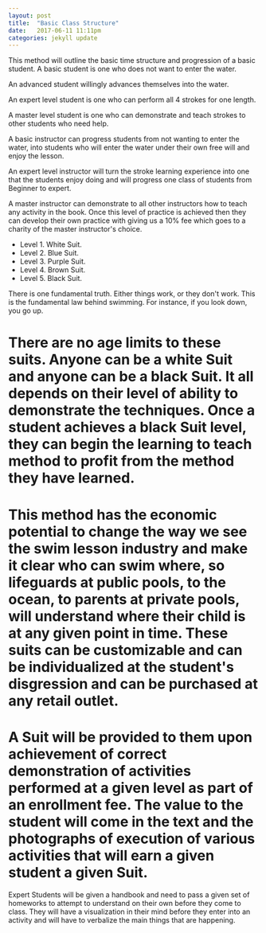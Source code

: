 ```yaml
---
layout: post
title:  "Basic Class Structure"
date:   2017-06-11 11:11pm
categories: jekyll update
---
```

This method will outline the basic time structure and progression of a basic student. A basic student is one who does not want to enter the water.

An advanced student willingly advances themselves into the water.

An expert level student is one who can perform all 4 strokes for one length.

A master level student is one who can demonstrate and teach strokes to other students who need help.

A basic instructor can progress students from not wanting to enter the water, into students who will enter the water under their own free will and enjoy the lesson.

An expert level instructor will turn the stroke learning experience into one that the students enjoy doing and will progress one class of students from Beginner to expert.

A master instructor can demonstrate to all other instructors how to teach any activity in the book. Once this level of practice is achieved then they can develop their own practice with giving us a 10% fee which goes to a charity of the master instructor's choice.

* Level 1. White Suit.
* Level 2. Blue Suit.
* Level 3. Purple Suit.
* Level 4. Brown Suit.
* Level 5. Black Suit.

There is one fundamental truth. Either things work, or they don't work. This is the fundamental law behind swimming. For instance, if you look down, you go up.

# There are no age limits to these suits. Anyone can be a white Suit and anyone can be a black Suit. It all depends on their level of ability to demonstrate the techniques. Once a student achieves a black Suit level, they can begin the learning to teach method to profit from the method they have learned.

# This method has the economic potential to change the way we see the swim lesson industry and make it clear who can swim where, so lifeguards at public pools, to the ocean, to parents at private pools, will understand where their child is at any given point in time. These suits can be customizable and can be individualized at the student's disgression and can be purchased at any retail outlet.

# A Suit will be provided to them upon achievement of correct demonstration of activities performed at a given level as part of an enrollment fee. The value to the student will come in the text and the photographs of execution of various activities that will earn a given student a given Suit.

Expert Students will be given a handbook and need to pass a given set of homeworks to attempt to understand on their own before they come to class. They will have a visualization in their mind before they enter into an activity and will have to verbalize the main things that are happening.
